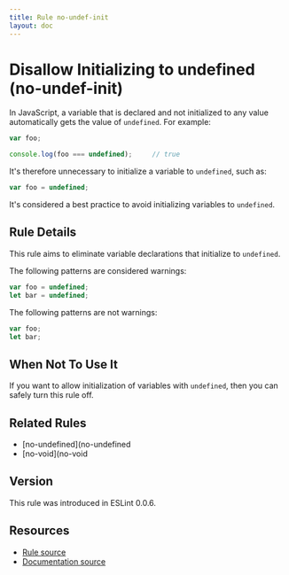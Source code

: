 ```yaml
---
title: Rule no-undef-init
layout: doc
---
```

<!-- Note: No pull requests accepted for this file. See README.md in the root directory for details. -->
# Disallow Initializing to undefined (no-undef-init)

In JavaScript, a variable that is declared and not initialized to any value automatically gets the value of `undefined`. For example:

```js
var foo;

console.log(foo === undefined);     // true
```

It's therefore unnecessary to initialize a variable to `undefined`, such as:

```js
var foo = undefined;
```

It's considered a best practice to avoid initializing variables to `undefined`.

## Rule Details

This rule aims to eliminate variable declarations that initialize to `undefined`.

The following patterns are considered warnings:

```js
var foo = undefined;
let bar = undefined;
```

The following patterns are not warnings:

```js
var foo;
let bar;
```

## When Not To Use It

If you want to allow initialization of variables with `undefined`, then you can safely turn this rule off.

## Related Rules

* [no-undefined](no-undefined
* [no-void](no-void

## Version

This rule was introduced in ESLint 0.0.6.

## Resources

* [Rule source](https://github.com/eslint/eslint/tree/master/lib/rules/no-undef-init.js)
* [Documentation source](https://github.com/eslint/eslint/tree/master/docs/rules/no-undef-init.md)
